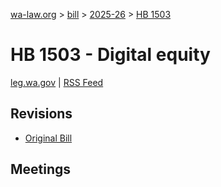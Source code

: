 [wa-law.org](/) > [bill](/bill/) > [2025-26](/bill/2025-26/) > [HB 1503](/bill/2025-26/hb/1503/)

# HB 1503 - Digital equity
[leg.wa.gov](https://app.leg.wa.gov/billsummary?BillNumber=1503&Year=2025&Initiative=false) | [RSS Feed](./rss.xml)

## Revisions
* [Original Bill](1/)

## Meetings